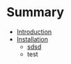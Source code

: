 # Summary

* [Introduction](README.md)
* [Installation](installation.md)
   * [sdsd](sdsd.md)
   * test

